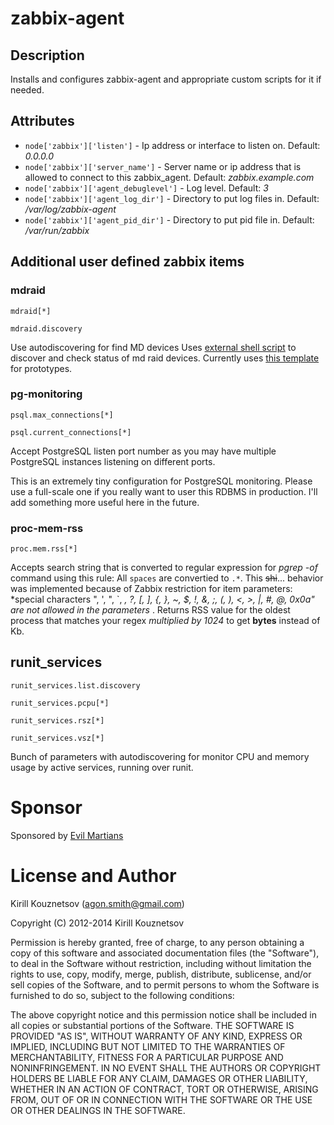 # zabbix-agent

## Description
Installs and configures zabbix-agent and appropriate custom scripts for it if needed.

## Attributes

* `node['zabbix']['listen']` - Ip address or interface to listen on. Default: _0.0.0.0_
* `node['zabbix']['server_name']` - Server name or ip address that is allowed to connect to this zabbix\_agent. Default: _zabbix.example.com_
* `node['zabbix']['agent_debuglevel']` - Log level. Default: _3_
* `node['zabbix']['agent_log_dir']` - Directory to put log files in. Default: _/var/log/zabbix-agent_
* `node['zabbix']['agent_pid_dir']` - Directory to put pid file in. Default: _/var/run/zabbix_

## Additional user defined zabbix items

### mdraid

`mdraid[*]`

`mdraid.discovery`

Use autodiscovering for find MD devices
Uses [external shell script](files/default/zabbix_mdraid.sh) to discover and check status of md raid devices.
Currently uses [this template](contrib/zabbix/zbx_mdraid_template.xml) for prototypes.

### pg-monitoring

`psql.max_connections[*]`

`psql.current_connections[*]`

Accept PostgreSQL listen port number as you may have multiple PostgreSQL instances listening on different ports.

This is an extremely tiny configuration for PostgreSQL monitoring. Please use a full-scale one if you really want to user this RDBMS in production. I'll add something more useful here in the future.

### proc-mem-rss

`proc.mem.rss[*]`

Accepts search string that is converted to regular expression for *pgrep -of* command using this rule: All `spaces` are convertied to `.*`. This <strike>shi</strike>... behavior was implemented because of Zabbix restriction for item parameters: *special characters "\, ', ", `, *, ?, [, ], {, }, ~, $, !, &, ;, (, ), <, >, |, #, @, 0x0a" are not allowed in the parameters* .
Returns RSS value for the oldest process that matches your regex *multiplied by 1024* to get **bytes** instead of Kb.

## runit_services

`runit_services.list.discovery`

`runit_services.pcpu[*]`

`runit_services.rsz[*]`

`runit_services.vsz[*]`

Bunch of parameters with autodiscovering for monitor CPU and memory usage by active services, running over runit.

# Sponsor

Sponsored by [Evil Martians](http://evilmartians.com)

# License and Author

Kirill Kouznetsov (agon.smith@gmail.com)

Copyright (C) 2012-2014 Kirill Kouznetsov

Permission is hereby granted, free of charge, to any person obtaining a copy of this software and associated documentation files (the "Software"), to deal in the Software without restriction, including without limitation the rights to use, copy, modify, merge, publish, distribute, sublicense, and/or sell copies of the Software, and to permit persons to whom the Software is furnished to do so, subject to the following conditions:

The above copyright notice and this permission notice shall be included in all copies or substantial portions of the Software. THE SOFTWARE IS PROVIDED "AS IS", WITHOUT WARRANTY OF ANY KIND, EXPRESS OR IMPLIED, INCLUDING BUT NOT LIMITED TO THE WARRANTIES OF MERCHANTABILITY, FITNESS FOR A PARTICULAR PURPOSE AND NONINFRINGEMENT. IN NO EVENT SHALL THE AUTHORS OR COPYRIGHT HOLDERS BE LIABLE FOR ANY CLAIM, DAMAGES OR OTHER LIABILITY, WHETHER IN AN ACTION OF CONTRACT, TORT OR OTHERWISE, ARISING FROM, OUT OF OR IN CONNECTION WITH THE SOFTWARE OR THE USE OR OTHER DEALINGS IN THE SOFTWARE.

